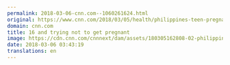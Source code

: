 ```yaml
---
permalink: 2018-03-06-cnn.com--1060261624.html
original: https://www.cnn.com/2018/03/05/health/philippines-teen-pregnancy-asequals/index.html
domain: cnn.com
title: 16 and trying not to get pregnant
image: https://cdn.cnn.com/cnnnext/dam/assets/180305162808-02-philippines-teen-pregnancy-asequals-super-tease.jpg
date: 2018-03-06 03:43:19
translations: en
---
```


